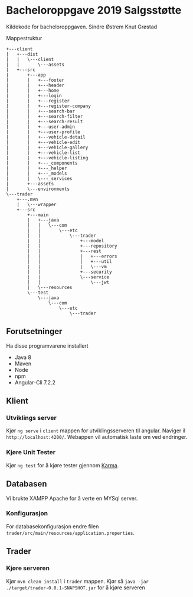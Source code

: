 # Bacheloroppgave 2019 Salgsstøtte
Kildekode for bacheloroppgaven.
Sindre Østrem
Knut Grøstad

Mappestruktur
```
+---client
|   +---dist
|   |   \---client
|   |       \---assets
|   +---src
|       +---app
|       |   +---footer
|       |   +---header
|       |   +---home
|       |   +---login
|       |   +---register
|       |   +---register-company
|       |   +---search-bar
|       |   +---search-filter
|       |   +---search-result
|       |   +---user-admin
|       |   +---user-profile
|       |   +---vehicle-detail
|       |   +---vehicle-edit
|       |   +---vehicle-gallery
|       |   +---vehicle-list
|       |   +---vehicle-listing
|       |   +---_components
|       |   +---_helper
|       |   +---_models
|       |   \---_services
|       +---assets
|       \---environments
\---trader
    +---.mvn
    |   \---wrapper
    +---src
        +---main
        |   +---java
        |   |   \---com
        |   |       \---etc
        |   |           \---trader
        |   |               +---model
        |   |               +---repository
        |   |               +---rest
        |   |               |   +---errors
        |   |               |   +---util
        |   |               |   \---vm
        |   |               +---security
        |   |               \---service
        |   |                   \---jwt
        |   \---resources
        \---test
            \---java
                \---com
                    \---etc
                        \---trader
```

## Forutsetninger
Ha disse programvarene installert
- Java 8
- Maven
- Node
- npm
- Angular-Cli 7.2.2

## Klient
### Utviklings server
Kjør `ng serve` i `client` mappen for utviklingsserveren til angular. Naviger il `http://localhost:4200/`. Webappen vil automatisk laste om ved endringer.

### Kjøre Unit Tester
Kjør `ng test` for å kjøre tester gjennom [Karma](https://karma-runner.github.io).

## Databasen
Vi brukte XAMPP Apache for å verte en MYSql server.

### Konfigurasjon
For databasekonfigurasjon endre filen `trader/src/main/resources/application.properties`.

## Trader
### Kjøre serveren
Kjør `mvn clean install` i `trader` mappen. Kjør så `java -jar ./target/trader-0.0.1-SNAPSHOT.jar` for å kjøre serveren

